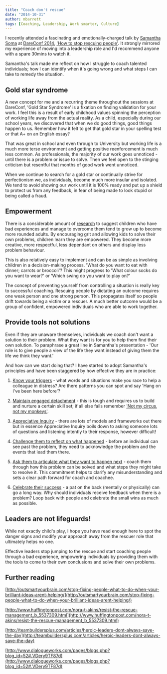 ```yaml
---
title: "Coach don't rescue"
date: "2014-10-31"
author: mbarrett
tags: [Coaching, Leadership, Work smarter, Culture]
---
```


I recently attended a fascinating and emotionally-charged talk by [Samantha Soma](https://twitter.com/sisoma) at [DareConf 2014](https://2014.dareconf.com), ['How to stop rescuing people'](http://vimeo.com/108047198). It strongly mirrored my experience of moving into a leadership role and I'd recommend anyone with a spare 30mins to watch it.

Samantha's talk made me reflect on how I struggle to coach talented individuals; how I can identify when it's going wrong and what steps I can take to remedy the situation.

## Gold star syndrome

A new concept for me and a recurring theme throughout the sessions at DareConf, 'Gold Star Syndrome' is a fixation on finding validation for your work. I feel this is a result of early childhood values spinning the perception of working life away from the actual reality. As a child, especially during our school years, we discovered that when we do good things, good things happen to us. Remember how it felt to get that gold star in your spelling test or that A+ on an English essay?

That was great in school and even through to University but working life is a much more terse environment and getting positive reenforcement is much less common. As professionals, the majority of our work goes unnoticed - until there is a problem or issue to solve. Then we feel open to the stinging criticism but resentful that months of good work went unnoticed.

When we continue to search for a gold star or continually strive for perfectionism we, as individuals, become much more insular and isolated. We tend to avoid showing our work until it is 100% ready and put up a shield to protect us from any feedback, in fear of being made to look stupid or being called a fraud.

## Empowerment

There is a considerable amount of [research](http://whatworksforhealth.wisc.edu/program.php?t1=20&t2=6&t3=84&id=311) to suggest children who have bad experiences and manage to overcome them tend to grow up to become more rounded adults. By encouraging grit and allowing kids to solve their own problems, children learn they are empowered. They become more creative, more respectful, less dependant on others and display less problem behaviour.

This is also relatively easy to implement and can be as simple as involving children in a decision-making process. 'What do you want to eat with dinner; carrots or broccoli'? This might progress to 'What colour socks do you want to wear?' or 'Which swing do you want to play on?'

The concept of preventing yourself from controlling a situation is really key to successful coaching. Rescuing people by dictating an outcome requires one weak person and one strong person. This propagates itself so people drift towards being a victim or a rescuer. A much better outcome would be a group of confident, empowered individuals who are able to work together.

## Provide tools not solutions

Even if they are unaware themselves, individuals we coach don't want a solution to their problem. What they want is for you to help them find their own solution. To paraphrase a great line in Samantha's presentation - 'Our role is to give people a view of the life they want instead of giving them the life we think they want.'

And how can we start doing that? I have started to adopt Samantha's principles and have been staggered by how effective they are in practice:

1. [Know your triggers](http://outsmartyourbrain.com/find-your-emotional-triggers-on-this-list/) - what words and situations make you race to help a colleague in distress? Are there patterns you can spot and say 'Hang on I've been here before'?

2. [Maintain engaged detachment](http://www.successrockets.com/Blog-Professional-Personal-Development/bid/51210/Leadership-Development-Skill-Detached-Involvement) - this is tough and requires us to build and nurture a certain skill set; if all else fails remember ['Not my circus, not my monkeys'](http://www.huffingtonpost.com/karen-ann-kennedy/not-my-circus-not-my-monk_b_5390455.html).

3. [Appreciative Inquiry](http://www.mindtools.com/pages/article/newTMC_85.htm) - there are lots of models and frameworks out there but in essence Appreciative Inquiry boils down to asking someone lots of questions and listening intently to their response, however difficult!

4. [Challenge them to reflect on what happened](http://centerx.gseis.ucla.edu/xchange/teacher-leadership/teacher-workroom/reflecting-conversation) - before an individual can see past the problem, they need to acknowledge the problem and the events that lead them there.

5. [Ask them to articulate what they want to happen next](http://www.reallifecoaching.net/tips-on-committing-to-your-goals/) - coach them through how this problem can be solved and what steps they might take to resolve it. This commitment helps to clarify any misunderstanding and sets a clear path forward for coach and coachee.

6. [Celebrate their success](http://www.myinternalgps.com/?p=1149) - a pat on the back (mentally or physically) can go a long way. Why should individuals receive feedback when there is a problem? Loop back with people and celebrate the small wins as much as possible.

## Leaders are not lifeguards!

While not exactly child's play, I hope you have read enough here to spot the danger signs and modify your approach away from the rescuer role that ultimately helps no one.

Effective leaders stop jumping to the rescue and start coaching people through a bad experience, empowering individuals by providing them with the tools to come to their own conclusions and solve their own problems.

## Further reading

[http://outsmartyourbrain.com/stop-fixing-people-what-to-do-when-your-brilliant-ideas-arent-helping/](http://outsmartyourbrain.com/stop-fixing-people-what-to-do-when-your-brilliant-ideas-arent-helping/)

[http://www.huffingtonpost.com/nora-t-akins/resist-the-rescue-management_b_5537309.html](http://www.huffingtonpost.com/nora-t-akins/resist-the-rescue-management_b_5537309.html)

[http://teambuildersplus.com/articles/heroic-leaders-dont-always-save-the-day](http://teambuildersplus.com/articles/heroic-leaders-dont-always-save-the-day)

[http://www.dialogueworks.com/pages/blogs.php?blog_id=52#.VDery9TF87d](http://www.dialogueworks.com/pages/blogs.php?blog_id=52#.VDery9TF87d)
